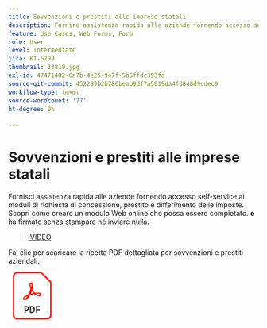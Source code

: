 ```yaml
---
title: Sovvenzioni e prestiti alle imprese statali
description: Fornire assistenza rapida alle aziende fornendo accesso self-service ai moduli di richiesta di concessione, prestito e differimento delle imposte
feature: Use Cases, Web Forms, Form
role: User
level: Intermediate
jira: KT-5299
thumbnail: 33810.jpg
exl-id: 47471402-6a7b-4e25-947f-5b5ffdc393fd
source-git-commit: 452299b2b786beab9df7a5019da4f3840d9cdec9
workflow-type: tm+mt
source-wordcount: '77'
ht-degree: 0%

---
```


# Sovvenzioni e prestiti alle imprese statali

Fornisci assistenza rapida alle aziende fornendo accesso self-service ai moduli di richiesta di concessione, prestito e differimento delle imposte. Scopri come creare un modulo Web online che possa essere completato. **e** ha firmato senza stampare né inviare nulla.

>[!VIDEO](https://video.tv.adobe.com/v/33810?quality=12&learn=on&hidetitle=true)

Fai clic per scaricare la ricetta PDF dettagliata per sovvenzioni e prestiti aziendali.

[![Scarica ricetta PDF](../assets/acrobat_PDF_96.png)](../assets/UseCaseRecipe-EN-CreatingWebForms.pdf)
